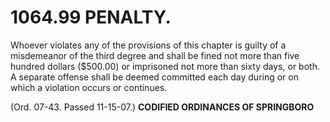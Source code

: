 1064.99 PENALTY.
================

Whoever violates any of the provisions of this chapter is guilty of a
misdemeanor of the third degree and shall be fined not more than five
hundred dollars ($500.00) or imprisoned not more than sixty days, or
both. A separate offense shall be deemed committed each day during or on
which a violation occurs or continues.

(Ord. 07-43. Passed 11-15-07.) **CODIFIED ORDINANCES OF SPRINGBORO**

